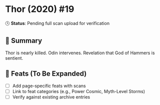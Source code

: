 # Thor (2020) #19

🕓 **Status**: Pending full scan upload for verification


## 📖 Summary
Thor is nearly killed. Odin intervenes. Revelation that God of Hammers is sentient.

## 🔹 Feats (To Be Expanded)
- [ ] Add page-specific feats with scans
- [ ] Link to feat categories (e.g., Power Cosmic, Myth-Level Storms)
- [ ] Verify against existing archive entries